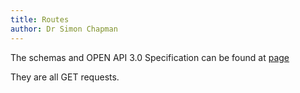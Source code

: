 ```yaml
---
title: Routes
author: Dr Simon Chapman
---
```


The schemas and OPEN API 3.0 Specification can be found at [page]({{dev_addr}}/rcpch-nhs-organisations/organisations/api/v1/swagger-ui/#/)

They are all GET requests.
